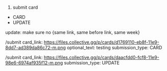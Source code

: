 1. submit card
- CARD
- UPDATE

update: make sure no {same link, same before link, same week}

/submit card_link: https://files.collective.gg/p/cards/d1769110-eb8f-11e9-8dd7-ad389da86c72-m.png optional_text: testing submission_type: CARD

/submit card_link: https://files.collective.gg/p/cards/daacfdd0-fcf8-11e9-98e6-6974af935f12-m.png submission_type: UPDATE
